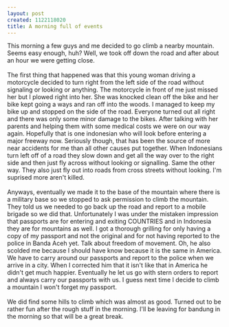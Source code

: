 ```yaml
--- 
layout: post
created: 1122118020
title: A morning full of events
---
```

This morning a few guys and me decided to go climb a nearby mountain.  Seems easy enough, huh?  Well, we took off down the road and after about an hour we were getting close.<br /><br />The first thing that happened was that this young woman driving a motorcycle decided to turn right from the left side of the road without signaling or looking or anything.  The motorcycle in front of me just missed her but I plowed right into her.  She was knocked clean off the bike and her bike kept going a ways and ran off into the woods.  I managed to keep my bike up and stopped on the side of the road.  Everyone turned out all right and there was only some minor damage to the bikes.  After talking with her parents and helping them with some medical costs we were on our way again.  Hopefully that is one indonesian who will look before entering a major freeway now.  Seriously though, that has been the source of more near accidents for me than all other causes put together.  When Indonesians turn left off of a road they slow down and get all the way over to the right side and then just fly across without looking or signalling.  Same the other way.  They also just fly out into roads from cross streets without looking.  I'm suprised more aren't killed.<br /><br />Anyways, eventually we made it to the base of the mountain where there is a military base so we stopped to ask permission to climb the mountain.  They told us we needed to go back up the road and report to a mobile brigade so we did that.  Unfortunately I was under the mistaken impression that passports are for entering and exiting COUNTRIES and in Indonesia they are for mountains as well.  I got a thorough grilling for only having a copy of my passport and not the original and for not having reported to the police in Banda Aceh yet.  Talk about freedom of movement.  Oh, he also scolded me because I should have know because it is the same in America.  We have to carry around our passports and report to the police when we arrive in a city.  When I corrected him that it isn't like that in America he didn't get much happier.  Eventually he let us go with stern orders to report and always carry our passports with us.  I guess next time I decide to climb a mountain I won't forget my passport.<br /><br />We did find some hills to climb which was almost as good.  Turned out to be rather fun after the rough stuff in the morning.  I'll be leaving for bandung in the morning so that will be a great break.
